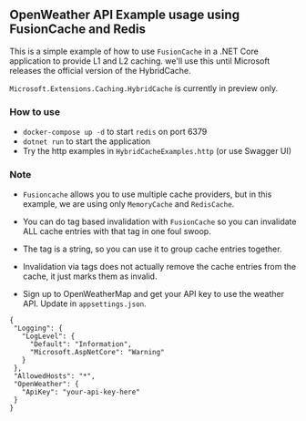 ## OpenWeather API Example usage using FusionCache and Redis
This is a simple example of how to use `FusionCache` in a .NET Core application to provide L1 and L2 caching.
we'll use this until Microsoft releases the official version of the HybridCache.

`Microsoft.Extensions.Caching.HybridCache` is currently in preview only.

### How to use
- `docker-compose up -d` to start `redis` on port 6379
- `dotnet run` to start the application
- Try the http examples in `HybridCacheExamples.http` (or use Swagger UI)

### Note
- `Fusioncache` allows you to use multiple cache providers, but in this example, we are using only `MemoryCache` and `RedisCache`.
- You can do tag based invalidation with `FusionCache` so you can invalidate ALL cache entries with that tag in one foul swoop.
- The tag is a string, so you can use it to group cache entries together.
- Invalidation via tags does not actually remove the cache entries from the cache, it just marks them as invalid.

- Sign up to OpenWeatherMap and get your API key to use the weather API. Update in `appsettings.json`.
 ```
 {
  "Logging": {
    "LogLevel": {
      "Default": "Information",
      "Microsoft.AspNetCore": "Warning"
    }
  },
  "AllowedHosts": "*",
  "OpenWeather": {
    "ApiKey": "your-api-key-here"
  }
}
```
